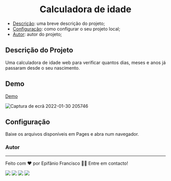 <div align="center">
  <h1>Calculadora de idade</h1>
</div>

- [Descrição](#descrição-do-projeto): uma breve descrição do projeto;
- [Configuração](#configuração): como configurar o seu projeto local;
- [Autor](#autor): autor do projeto;

## Descrição do Projeto

<p align="justify">Uma calculadora de idade web para verificar quantos dias, meses e anos já passaram desde o seu nascimento.</p>

## Demo

<a href="https://epifaniofrancisco.github.io/calculadora-de-idade/">Demo</a>

![Captura de ecrã 2022-01-30 205746](https://user-images.githubusercontent.com/81193129/151715540-1b965bc0-f7e2-4478-8b07-21d1f15d942b.jpg)

## Configuração

Baixe os arquivos disponíveis em Pages e abra num navegador.
  
### Autor

---
Feito com ❤️ por Epifânio Francisco 👋🏽 Entre em contacto!

<div>
  <a href="https://www.facebook.com/ACEDE-105470194242383" target="_blank"><img src="https://img.shields.io/badge/Facebook-1877F2?style=for-the-badge&logo=facebook&logoColor=white" target="_blank"></a>
  <a href="https://instagram.com/epifanio_francisco29" target="_blank"><img src="https://img.shields.io/badge/-Instagram-%23E4405F?style=for-the-badge&logo=instagram&logoColor=white" target="_blank"></a>
  <a href = "mailto:epifaniofrancisco03@gmail.com"><img src="https://img.shields.io/badge/Gmail-D14836?style=for-the-badge&logo=gmail&logoColor=white" target="_blank"></a>
  <a href="https://www.linkedin.com/in/epif%C3%A2nio-francisco-3a44741ba/" target="_blank"><img src="https://img.shields.io/badge/-LinkedIn-%230077B5?style=for-the-badge&logo=linkedin&logoColor=white" target="_blank"></a>
</div>
